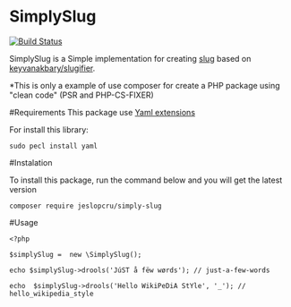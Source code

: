 # SimplySlug 
[![Build Status](https://travis-ci.org/jeslopcru/simply-slug.svg?branch=master)](https://travis-ci.org/jeslopcru/simply-slug)

SimplySlug is a Simple implementation for creating [slug](http://en.wikipedia.org/wiki/Semantic_URL#Slug) based on [keyvanakbary/slugifier](https://github.com/keyvanakbary/slugifier).

*This is only a example of use composer for create a PHP package using "clean code" (PSR and PHP-CS-FIXER)

#Requirements
This package use [Yaml extensions](http://php.net/manual/en/intro.yaml.php)

For install this library:
```
sudo pecl install yaml
```

#Instalation

To install this package, run the command below and you will get the latest version
```
composer require jeslopcru/simply-slug
```

#Usage

```
<?php

$simplySlug =  new \SimplySlug();

echo $simplySlug->drools('JúST å fëw wørds'); // just-a-few-words

echo  $simplySlug->drools('Hello WikiPeDiA StYle', '_'); // hello_wikipedia_style

```
